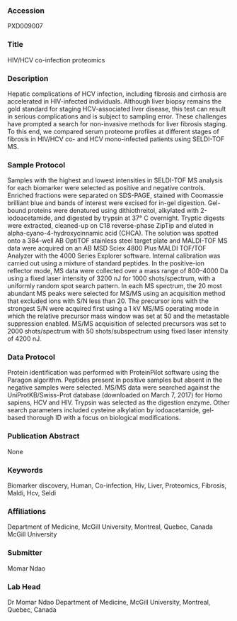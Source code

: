 ### Accession
PXD009007

### Title
HIV/HCV co-infection proteomics

### Description
Hepatic complications of HCV infection, including fibrosis and cirrhosis are accelerated in HIV-infected individuals. Although liver biopsy remains the gold standard for staging HCV-associated liver disease, this test can result in serious complications and is subject to sampling error. These challenges have prompted a search for non-invasive methods for liver fibrosis staging. To this end, we compared serum proteome profiles at different stages of fibrosis in HIV/HCV co- and HCV mono-infected patients using SELDI-TOF MS.

### Sample Protocol
Samples with the highest and lowest intensities in SELDI-TOF MS analysis for each biomarker were selected as positive and negative controls. Enriched fractions were separated on SDS-PAGE, stained with Coomassie brilliant blue and bands of interest were excised for in-gel digestion. Gel-bound proteins were denatured using dithiothreitol, alkylated with 2-iodoacetamide, and digested by trypsin at 37° C overnight. Tryptic digests were extracted, cleaned-up on C18 reverse-phase ZipTip and eluted in alpha-cyano-4-hydroxycinnamic acid (CHCA). The solution was spotted onto a 384-well AB OptiTOF stainless steel target plate and MALDI-TOF MS data were acquired on an AB MSD Sciex 4800 Plus MALDI TOF/TOF Analyzer with the 4000 Series Explorer software. Internal calibration was carried out using a mixture of standard peptides. In the positive-ion reflector mode, MS data were collected over a mass range of 800–4000 Da using a fixed laser intensity of 3200 nJ for 1000 shots/spectrum, with a uniformly random spot search pattern. In each MS spectrum, the 20 most abundant MS peaks were selected for MS/MS using an acquisition method that excluded ions with S/N less than 20. The precursor ions with the strongest S/N were acquired first using a 1 kV MS/MS operating mode in which the relative precursor mass window was set at 50 and the metastable suppression enabled. MS/MS acquisition of selected precursors was set to 2000 shots/spectrum with 50 shots/subspectrum using fixed laser intensity of 4200 nJ.

### Data Protocol
Protein identification was performed with ProteinPilot software using the Paragon algorithm. Peptides present in positive samples but absent in the negative samples were selected. MS/MS data were searched against the UniProtKB/Swiss-Prot database (downloaded on March 7, 2017) for Homo sapiens, HCV and HIV. Trypsin was selected as the digestion enzyme. Other search parameters included cysteine alkylation by iodoacetamide, gel-based thorough ID with a focus on biological modifications.

### Publication Abstract
None

### Keywords
Biomarker discovery, Human, Co-infection, Hiv, Liver, Proteomics, Fibrosis, Maldi, Hcv, Seldi

### Affiliations
Department of Medicine, McGill University, Montreal, Quebec, Canada
McGill University

### Submitter
Momar Ndao

### Lab Head
Dr Momar Ndao
Department of Medicine, McGill University, Montreal, Quebec, Canada


